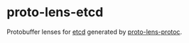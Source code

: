 # proto-lens-etcd

Protobuffer lenses for [etcd](https://etcd.io/) generated by
[proto-lens-protoc](https://hackage.haskell.org/package/proto-lens-protoc).
